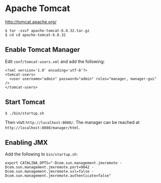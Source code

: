 # Apache Tomcat

http://tomcat.apache.org/

	$ tar -zxvf apache-tomcat-6.0.32.tar.gz
	$ cd cd apache-tomcat-6.0.32

## Enable Tomcat Manager

Edit `conf/tomcat-users.xml` and add the following:

	<?xml version='1.0' encoding='utf-8'?>
	<tomcat-users>
	  <user username="admin" password="admin" roles="manager, manager-gui" />
	</tomcat-users>

## Start Tomcat

	$ ./bin/startup.sh 

Then visit `http://localhost:8080/`. The manager can be reached at `http://localhost:8080/manager/html`.

## Enabling JMX

Add the following to `bin/startup.sh`:

	export CATALINA_OPTS="-Dcom.sun.management.jmxremote -Dcom.sun.management.jmxremote.port=9042 -Dcom.sun.management.jmxremote.ssl=false -Dcom.sun.management.jmxremote.authenticate=false"
